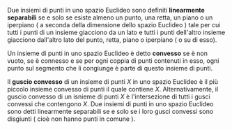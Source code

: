 Due insiemi di punti in uno spazio Euclideo sono definiti **linearmente separabili** se e solo se esiste almeno un punto, una retta, un piano o un iperpiano ( a seconda della dimensione dello spazio Euclideo ) tale per cui tutti i punti di un insieme giacciono da un lato e tutti i punti dell'altro insieme giacciono dall'altro lato del punto, retta, piano o iperpiano ( o su di esso).

Un insieme di punti in uno spazio Euclideo è detto **convesso** se è non vuoto, se è connesso e se per ogni coppia di punti contenuti in esso, ogni punto sul segmento che li congiunge è parte di questo insieme di punti.

Il **guscio convesso** di un insieme di punti $X$ in uno spazio Euclideo è il più piccolo insieme convesso di punti il quale contiene $X$. Alternativamente, il guscio convesso di un isnieme di punti $X$ è l'intersezione di tutti i gusci convessi che contengono $X$.
Due insiemi di punti in uno spazio Euclideo sono detti linearmente separabili se e solo se i loro gusci convessi sono disgiunti ( cioè non hanno punti in comune ).